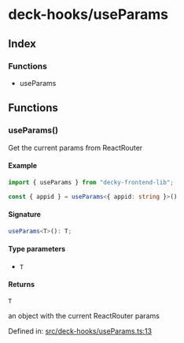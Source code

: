 # deck-hooks/useParams

## Index

### Functions

- useParams

## Functions

### useParams()

Get the current params from ReactRouter

#### Example

```ts
import { useParams } from "decky-frontend-lib";

const { appid } = useParams<{ appid: string }>()
```

#### Signature

```ts
useParams<T>(): T;
```

#### Type parameters

- `T`

#### Returns

`T`

an object with the current ReactRouter params

Defined in:  [src/deck-hooks/useParams.ts:13](https://github.com/SteamDeckHomebrew/decky-frontend-lib/blob/-/src/deck-hooks/useParams.ts#L13)
